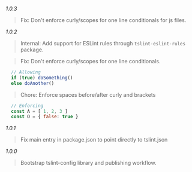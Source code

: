 *1.0.3*
> Fix: Don't enforce curly/scopes for one line conditionals for js files.

*1.0.2*
> Internal: Add support for ESLint rules through `tslint-eslint-rules` package.

> Fix: Don't enforce curly/scopes for one line conditionals.
```js
  // Allowing
  if (true) doSomething()
  else doAnother()
```

> Chore: Enforce spaces before/after curly and brackets
```js
  // Enforcing
  const A = [ 1, 2, 3 ]
  const O = { false: true }
```

*1.0.1*
> Fix main entry in package.json to point directly to tslint.json

*1.0.0*
> Bootstrap tslint-config library and publishing workflow.
